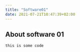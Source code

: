 ```yaml
---
title: "Software01"
date: 2021-07-21T10:47:39+02:00
---
```


## About software 01
```
this is some code
```